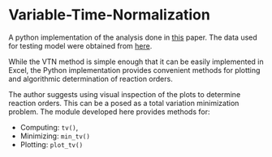 # Variable-Time-Normalization

A python implementation of the analysis done in [this](https://github.com/hnagib/Variable-Time-Normalization/blob/master/papers/Bur-s-2016-Angewandte_Chemie_International_Edition.pdf) paper. The data used for testing model were obtained from [here](https://github.com/hnagib/Variable-Time-Normalization/blob/master/papers/anie201609757-sup-0001-misc_information.pdf).

While the VTN method is simple enough that it can be easily implemented in Excel, the Python implementation provides convenient methods for plotting and algorithmic determination of reaction orders. 

The author suggests using visual inspection of the plots to determine reaction orders. This can be a posed as a total variation minimization problem. The module developed here provides methods for:
- Computing: `tv()`, 
- Minimizing: `min_tv()`
- Plotting: `plot_tv()` 
